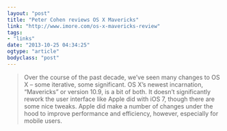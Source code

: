 ```yaml
---
layout: "post"
title: "Peter Cohen reviews OS X Mavericks"
link: "http://www.imore.com/os-x-mavericks-review"
tags: 
- "links"
date: "2013-10-25 04:34:25"
ogtype: "article"
bodyclass: "post"
---
```


> Over the course of the past decade, we’ve seen many changes to OS X – some iterative, some significant. OS X’s newest incarnation, “Mavericks” or version 10.9, is a bit of both. It doesn’t significantly rework the user interface like Apple did with iOS 7, though there are some nice tweaks. Apple did make a number of changes under the hood to improve performance and efficiency, however, especially for mobile users.